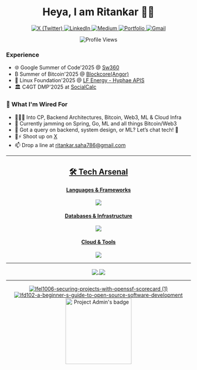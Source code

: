 <h1 align="center">Heya, I am Ritankar 💁🏼 </h1>

<div align="center">
  <p>
    <a href="https://x.com/ritankarxx">
      <img src="https://img.shields.io/badge/X-000000?style=for-the-badge&logo=x&logoColor=white" alt="X (Twitter)"/>
    </a>
    <a href="https://www.linkedin.com/in/ritankar-saha-8041b9289/">
      <img src="https://img.shields.io/badge/LinkedIn-0077B5?style=for-the-badge&logo=linkedin&logoColor=white" alt="LinkedIn"/>
    </a>
    <a href="https://medium.com/@ritankar.saha786">
      <img src="https://img.shields.io/badge/Medium-12100E?style=for-the-badge&logo=medium&logoColor=white" alt="Medium"/>
    </a>
    <a href="https://ritankarsaha-portfolio.netlify.app/">
      <img src="https://img.shields.io/badge/Portfolio-6366F1?style=for-the-badge&logo=vercel&logoColor=white" alt="Portfolio"/>
    </a>
    <a href="mailto:ritankar.saha786@gmail.com">
      <img src="https://img.shields.io/badge/Gmail-EA4335?style=for-the-badge&logo=gmail&logoColor=white" alt="Gmail"/>
    </a>
  </p>
  <img align="center" src="https://komarev.com/ghpvc/?username=ritankarsaha&label=Profile+Views&color=blueviolet&style=flat-square" alt="Profile Views">
</div>


 <div>
<h3>Experience</h3>
 
- 🌐 Google Summer of Code'2025 @ [Sw360](https://github.com/eclipse-sw360)
- ₿ Summer of Bitcoin'2025 @ [Blockcore(Angor)](https://github.com/block-core)
- 🐧 Linux Foundation'2025 @ [LF Energy - Hyphae APIS](https://github.com/hyphae)
- 🏛️ C4GT DMP'2025 at [SocialCalc](https://github.com/seetadev/socialcalc)
</div>

<div>
  <h3>🧠 What I'm Wired For</h3>
  <ul>
    <li>👨🏽‍💻 Into CP, Backend Architectures, Bitcoin, Web3, ML & Cloud Infra</li>
    <li>🌱 Currently jamming on Spring, Go, ML and all things Bitcoin/Web3</li>
    <li>💬 Got a query on backend, system design, or ML? Let’s chat tech! 🚀</li>
    <li>🧠⚡ Shoot up on <a href="https://x.com/ritankarxx">X</a></li>
    <li>📫 Drop a line at <a href ="mailto:ritankar.saha786@gmail.com"> ritankar.saha786@gmail.com </li>
  </ul>
</div>

 


<hr/>
<div align="center">
<h2> 🛠️ Tech Arsenal </h2>
<h4> Languages & Frameworks </h4>
<p>
<img src="https://skillicons.dev/icons?i=java,spring,go,rust,cpp,c,python,js,ts,nodejs,express,react,nextjs,nestjs,redux&perline=8" />
</p>
<h4> Databases & Infrastructure </h4>
<p>
<img src="https://skillicons.dev/icons?i=mysql,postgresql,mongodb,redis,kafka,elasticsearch,docker,jenkins,grafana,postman&perline=10" />
</p>
<h4> Cloud & Tools </h4>
<p>
<img src="https://skillicons.dev/icons?i=aws,azure,netlify,vercel,git,vscode,idea,ubuntu,notion&perline=9" />
</p>
</div>

<div align="center">

<hr/>


  <img align="center" src="https://github-readme-stats.vercel.app/api?username=ritankarsaha&theme=radical&show_icons=true"> 
  <img align="center" src="https://github-readme-stats.vercel.app/api/top-langs/?username=ritankarsaha&layout=compact&theme=radical">
  
  

<hr/>

![lfel1006-securing-projects-with-openssf-scorecard (1)](https://github.com/user-attachments/assets/edff31d6-143c-4808-8e73-4a32a83d8be2)
![lfd102-a-beginner-s-guide-to-open-source-software-development](https://github.com/user-attachments/assets/f6af1adf-6c0d-421a-8b8b-ca080062aeb3)
<img src="https://github.com/user-attachments/assets/02dd092f-514c-48aa-8be7-a395a97306c9" alt="Project Admin's badge" width="180"/>



